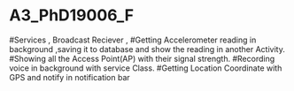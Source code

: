 # A3_PhD19006_F
#Services , Broadcast Reciever , 
#Getting Accelerometer reading in background ,saving it to database and show the reading in another Activity. 
#Showing all the Access Point(AP) with their signal strength.
#Recording voice in background with service Class.
#Getting Location Coordinate with GPS and notify in notification bar
